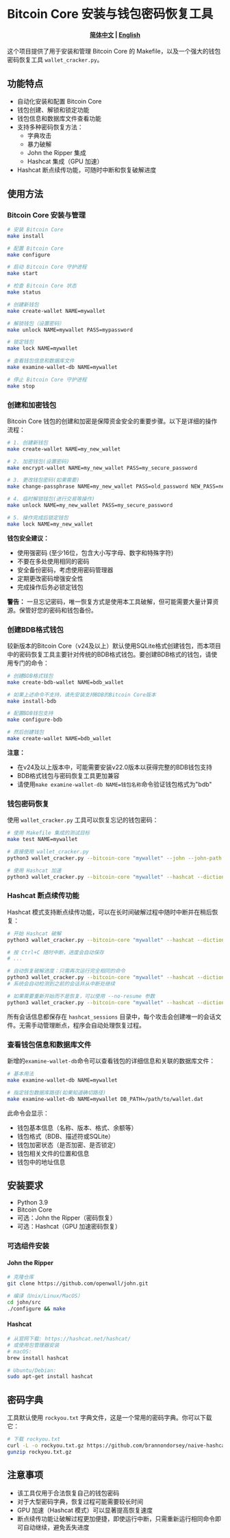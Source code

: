 # Bitcoin Core 安装与钱包密码恢复工具

<h4 align="center">
<p>
<a href="https://github.com/xzqxnet0990/btcracker/tree/main/README.md">简体中文</a> |
<a href="https://github.com/xzqxnet0990/btcracker/tree/main/README_EN.md">English</a> 
</p>
</h4>

这个项目提供了用于安装和管理 Bitcoin Core 的 Makefile，以及一个强大的钱包密码恢复工具 `wallet_cracker.py`。

## 功能特点

- 自动化安装和配置 Bitcoin Core
- 钱包创建、解锁和锁定功能
- 钱包信息和数据库文件查看功能
- 支持多种密码恢复方法：
  - 字典攻击
  - 暴力破解
  - John the Ripper 集成
  - Hashcat 集成（GPU 加速）
- Hashcat 断点续传功能，可随时中断和恢复破解进度

## 使用方法

### Bitcoin Core 安装与管理

```bash
# 安装 Bitcoin Core
make install

# 配置 Bitcoin Core
make configure

# 启动 Bitcoin Core 守护进程
make start

# 检查 Bitcoin Core 状态
make status

# 创建新钱包
make create-wallet NAME=mywallet

# 解锁钱包（设置密码）
make unlock NAME=mywallet PASS=mypassword

# 锁定钱包
make lock NAME=mywallet

# 查看钱包信息和数据库文件
make examine-wallet-db NAME=mywallet

# 停止 Bitcoin Core 守护进程
make stop
```

### 创建和加密钱包

Bitcoin Core 钱包的创建和加密是保障资金安全的重要步骤。以下是详细的操作流程：

```bash
# 1. 创建新钱包
make create-wallet NAME=my_new_wallet

# 2. 加密钱包(设置密码)
make encrypt-wallet NAME=my_new_wallet PASS=my_secure_password

# 3. 更改钱包密码(如果需要)
make change-passphrase NAME=my_new_wallet PASS=old_password NEW_PASS=new_password

# 4. 临时解锁钱包(进行交易等操作)
make unlock NAME=my_new_wallet PASS=my_secure_password

# 5. 操作完成后锁定钱包
make lock NAME=my_new_wallet
```

**钱包安全建议：**
- 使用强密码 (至少16位，包含大小写字母、数字和特殊字符)
- 不要在多处使用相同的密码
- 安全备份密码，考虑使用密码管理器
- 定期更改密码增强安全性
- 完成操作后务必锁定钱包

**警告：** 一旦忘记密码，唯一恢复方式是使用本工具破解，但可能需要大量计算资源。保管好您的密码和钱包备份。

### 创建BDB格式钱包

较新版本的Bitcoin Core（v24及以上）默认使用SQLite格式创建钱包，而本项目中的密码恢复工具主要针对传统的BDB格式钱包。要创建BDB格式的钱包，请使用专门的命令：

```bash
# 创建BDB格式钱包
make create-bdb-wallet NAME=bdb_wallet

# 如果上述命令不支持，请先安装支持BDB的Bitcoin Core版本
make install-bdb

# 配置BDB钱包支持
make configure-bdb

# 然后创建钱包
make create-wallet NAME=bdb_wallet
```

**注意：** 
- 在v24及以上版本中，可能需要安装v22.0版本以获得完整的BDB钱包支持
- BDB格式钱包与密码恢复工具更加兼容
- 请使用`make examine-wallet-db NAME=钱包名称`命令验证钱包格式为"bdb"

### 钱包密码恢复

使用 `wallet_cracker.py` 工具可以恢复忘记的钱包密码：

```bash
# 使用 Makefile 集成的测试目标
make test NAME=mywallet

# 直接使用 wallet_cracker.py
python3 wallet_cracker.py --bitcoin-core "mywallet" --john --john-path ./john --dictionary rockyou.txt

# 使用 Hashcat 加速
python3 wallet_cracker.py --bitcoin-core "mywallet" --hashcat --dictionary rockyou.txt
```

### Hashcat 断点续传功能

Hashcat 模式支持断点续传功能，可以在长时间破解过程中随时中断并在稍后恢复：

```bash
# 开始 Hashcat 破解
python3 wallet_cracker.py --bitcoin-core "mywallet" --hashcat --dictionary rockyou.txt

# 按 Ctrl+C 随时中断，进度会自动保存
# ...

# 自动恢复破解进度：只需再次运行完全相同的命令
python3 wallet_cracker.py --bitcoin-core "mywallet" --hashcat --dictionary rockyou.txt
# 系统会自动检测到之前的会话并从中断处继续

# 如果需要重新开始而不是恢复，可以使用 --no-resume 参数
python3 wallet_cracker.py --bitcoin-core "mywallet" --hashcat --dictionary rockyou.txt --no-resume
```

所有会话信息都保存在 `hashcat_sessions` 目录中，每个攻击会创建唯一的会话文件。无需手动管理断点，程序会自动处理恢复过程。

### 查看钱包信息和数据库文件

新增的`examine-wallet-db`命令可以查看钱包的详细信息和关联的数据库文件：

```bash
# 基本用法
make examine-wallet-db NAME=mywallet

# 指定钱包数据库路径(如果知道确切路径)
make examine-wallet-db NAME=mywallet DB_PATH=/path/to/wallet.dat
```

此命令会显示：
- 钱包基本信息（名称、版本、格式、余额等）
- 钱包格式（BDB、描述符或SQLite）
- 钱包加密状态（是否加密、是否锁定）
- 钱包相关文件的位置和信息
- 钱包中的地址信息

## 安装要求

- Python 3.9
- Bitcoin Core
- 可选：John the Ripper（密码恢复）
- 可选：Hashcat（GPU 加速密码恢复）

### 可选组件安装

#### John the Ripper

```bash
# 克隆仓库
git clone https://github.com/openwall/john.git

# 编译（Unix/Linux/MacOS）
cd john/src
./configure && make
```

#### Hashcat

```bash
# 从官网下载: https://hashcat.net/hashcat/
# 或使用包管理器安装
# macOS:
brew install hashcat

# Ubuntu/Debian:
sudo apt-get install hashcat
```

## 密码字典

工具默认使用 `rockyou.txt` 字典文件，这是一个常用的密码字典。你可以下载它：

```bash
# 下载 rockyou.txt
curl -L -o rockyou.txt.gz https://github.com/brannondorsey/naive-hashcat/releases/download/data/rockyou.txt.gz
gunzip rockyou.txt.gz
```

## 注意事项

- 该工具仅用于合法恢复自己的钱包密码
- 对于大型密码字典，恢复过程可能需要较长时间
- GPU 加速（Hashcat 模式）可以显著提高恢复速度
- 断点续传功能让破解过程更加便捷，即使运行中断，只需重新运行相同命令即可自动继续，避免丢失进度